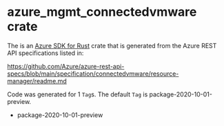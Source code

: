 # azure_mgmt_connectedvmware crate

The is an [Azure SDK for Rust](https://github.com/Azure/azure-sdk-for-rust) crate that is generated from the Azure REST API specifications listed in:

https://github.com/Azure/azure-rest-api-specs/blob/main/specification/connectedvmware/resource-manager/readme.md

Code was generated for 1 `Tag`s. The default `Tag` is package-2020-10-01-preview.


- package-2020-10-01-preview